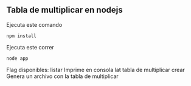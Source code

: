 ## Tabla de multiplicar en nodejs

Ejecuta este comando

```
npm install
```

Ejecuta este correr

```
node app
```

Flag disponibles:
listar Imprime en consola lat tabla de multiplicar
crear Genera un archivo con la tabla de multiplicar
